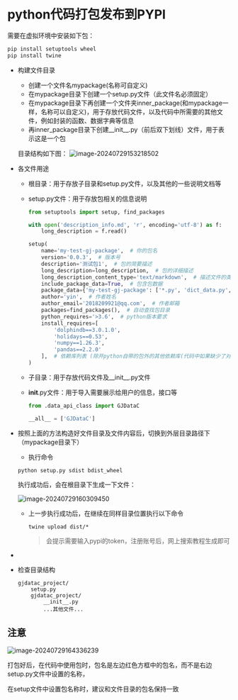 # python代码打包发布到PYPI

需要在虚拟环境中安装如下包：

```python
pip install setuptools wheel
pip install twine
```



- 构建文件目录

  - 创建一个文件名mypackage(名称可自定义)
  - 在mypackage目录下创建一个setup.py文件（此文件名必须固定）
  - 在mypackage目录下再创建一个文件夹inner_package(和mypackage一样，名称可以自定义)，用于存放代码文件，以及代码中所需要的其他文件，例如封装的函数、数据字典等信息
  - 再inner_package目录下创建__init__.py（前后双下划线）文件，用于表示这是一个包

  目录结构如下图：
  ![image-20240729153218502](C:\Users\shuaiyin\AppData\Roaming\Typora\typora-user-images\image-20240729153218502.png)

  

- 各文件用途

  - 根目录：用于存放子目录和setup.py文件，以及其他的一些说明文档等

  - setup.py文件：用于存放包相关的信息说明

    ```python
    from setuptools import setup, find_packages
    
    with open('description_info.md', 'r', encoding='utf-8') as f:
        long_description = f.read()
    
    setup(
        name='my-test-gj-package',  # 你的包名
        version='0.0.3',  # 版本号
        description='测试包1',  # 包的简要描述
        long_description=long_description,  # 包的详细描述
        long_description_content_type='text/markdown',  # 描述文件的类型
        include_package_data=True,  # 包含包数据
        package_data={'my-test-gj-package': ['*.py', 'dict_data.py', 'dolphin_db_info.py']},  # 指定数据文件
        author='yin',  # 作者姓名
        author_email='2018209921@qq.com',  # 作者邮箱
        packages=find_packages(),  # 自动查找包目录
        python_requires='>3.6',  # python版本要求
        install_requires=[
            'dolphindb==3.0.1.0',
            'holidays==0.53',
            'numpy==1.26.3',
            'pandas==2.2.0'
        ],  # 依赖库列表 (除开python自带的包外的其他依赖库(代码中如果缺少了对应的库会导致无法运行的包))
    )
    
    ```

  - 子目录：用于存放代码文件及__init__.py文件

  - __init__.py文件：用于导入需要展示给用户的信息，接口等

    ```python
    from .data_api_class import GJDataC
    
    __all__ = ['GJDataC']
    
    ```

    

- 按照上面的方法构造好文件目录及文件内容后，切换到外层目录路径下（mypackage目录下）

  - 执行命令

  ```
  python setup.py sdist bdist_wheel
  ```

  执行成功后，会在根目录下生成一下文件：

  ![image-20240729160309450](C:\Users\shuaiyin\AppData\Roaming\Typora\typora-user-images\image-20240729160309450.png)
  - 上一步执行成功后，在继续在同样目录位置执行以下命令

    ```
    twine upload dist/* 
    ```

    > 会提示需要输入pypi的token，注册账号后，网上搜索教程生成即可

- 





- 检查目录结构

  ```
  gjdatac_project/
      setup.py
      gjdatac_project/
          __init__.py
          ...其他文件...
  ```

  





## 注意

![image-20240729164336239](C:\Users\shuaiyin\AppData\Roaming\Typora\typora-user-images\image-20240729164336239.png)

打包好后，在代码中使用包时，包名是左边红色方框中的包名，而不是右边setup.py文件中设置的名称，

在setup文件中设置包名称时，建议和文件目录的包名保持一致

